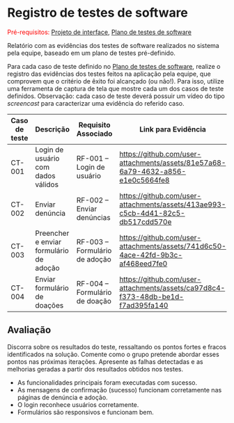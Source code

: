 # Registro de testes de software

<span style="color:red">Pré-requisitos: <a href="05-Projeto-interface.md"> Projeto de interface</a></span>, <a href="08-Plano-testes-software.md"> Plano de testes de software</a>

Relatório com as evidências dos testes de software realizados no sistema pela equipe, baseado em um plano de testes pré-definido.

Para cada caso de teste definido no <a href="08-Plano-testes-software.md"> Plano de testes de software</a>, realize o registro das evidências dos testes feitos na aplicação pela equipe, que comprovem que o critério de êxito foi alcançado (ou não!). Para isso, utilize uma ferramenta de captura de tela que mostre cada um dos casos de teste definidos. Observação: cada caso de teste deverá possuir um vídeo do tipo _screencast_ para caracterizar uma evidência do referido caso.

|  Caso de teste   | Descrição    |  Requisito Associado    | Link para Evidência |
| ------ | ----------------------------- | ------------------------- | ---------- |
| CT-001 | 	Login de usuário com dados válidos | RF-001 – Login de usuário | https://github.com/user-attachments/assets/81e57a68-6a79-4632-a856-e1e0c5664fe8 |
| CT-002 | Enviar denúncia |RF-002 – Enviar denúncias | https://github.com/user-attachments/assets/413ae993-c5cb-4d41-82c5-db517cdd570e |
| CT-003| Preencher e enviar formulário de adoção | RF-003 – Formulário de adoção| https://github.com/user-attachments/assets/741d6c50-4ace-42fd-9b3c-af468eed7fe0 |
| CT-004 | Enviar formulário de doações | RF-004 – Formulário de doação| https://github.com/user-attachments/assets/ca97d8c4-f373-48db-be1d-f7ad395fa140 |

## Avaliação

Discorra sobre os resultados do teste, ressaltando os pontos fortes e fracos identificados na solução. Comente como o grupo pretende abordar esses pontos nas próximas iterações. Apresente as falhas detectadas e as melhorias geradas a partir dos resultados obtidos nos testes.

- As funcionalidades principais foram executadas com sucesso.
- As mensagens de confirmação (sucesso) funcionam corretamente nas páginas de denúncia e adoção.
- O login reconhece usuários corretamente.
- Formulários são responsivos e funcionam bem.

